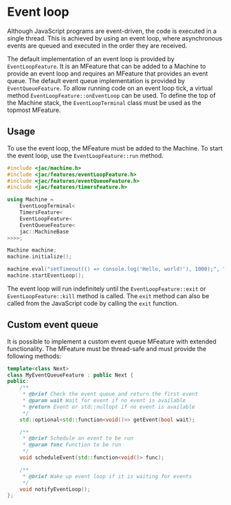 # Event loop

Although JavaScript programs are event-driven, the code is executed in a single thread. This is achieved by using an event loop, where asynchronous
events are queued and executed in the order they are received.

The default implementation of an event loop is provided by `EventLoopFeature`. It is an MFeature that can be added to a Machine to provide
an event loop and requires an MFeature that provides an event queue. The default event queue implementation is provided by `EventQueueFeature`.
To allow running code on an event loop tick, a virtual method `EventLoopFeature::onEventLoop` can be used. To define the top of the Machine stack,
the `EventLoopTerminal` class must be used as the topmost MFeature.


## Usage

To use the event loop, the MFeature must be added to the Machine. To start the event loop, use the `EventLoopFeature::run` method.

```cpp
#include <jac/machine.h>
#include <jac/features/eventLoopFeature.h>
#include <jac/features/eventQueueFeature.h>
#include <jac/features/timersFeature.h>

using Machine =
    EventLoopTerminal<
    TimersFeature<
    EventLoopFeature<
    EventQueueFeature<
    jac::MachineBase
>>>>;

Machine machine;
machine.initialize();

machine.eval("setTimeout(() => console.log('Hello, world!'), 1000);", "<stdin>", jac::EvalFlags::Global);
machine.startEventLoop();
```

The event loop will run indefinitely until the `EventLoopFeature::exit` or `EventLoopFeature::kill` method is called. The `exit` method can
also be called from the JavaScript code by calling the `exit` function.


## Custom event queue

It is possible to implement a custom event queue MFeature with extended functionality. The MFeature must be thread-safe and must provide the following methods:

```cpp
template<class Next>
class MyEventQueueFeature : public Next {
public:
    /**
     * @brief Check the event queue and return the first event
     * @param wait Wait for event if no event is available
     * @return Event or std::nullopt if no event is available
     */
    std::optional<std::function<void()>> getEvent(bool wait);

    /**
     * @brief Schedule an event to be run
     * @param func Function to be run
     */
    void scheduleEvent(std::function<void()> func);

    /**
     * @brief Wake up event loop if it is waiting for events
     */
    void notifyEventLoop();
};
```
